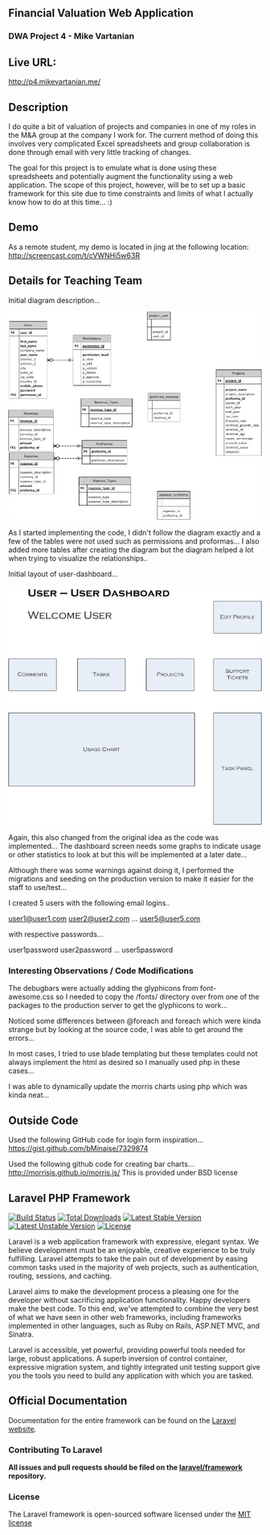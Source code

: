 ## Financial Valuation Web Application
### DWA Project 4 - Mike Vartanian

## Live URL:
<http://p4.mikevartanian.me/>

## Description
I do quite a bit of valuation of projects and companies in one of my roles in the M&A group at the company I work for.
The current method of doing this involves very complicated Excel spreadsheets and group collaboration is done through email with very little tracking of changes.

The goal for this project is to emulate what is done using these spreadsheets and potentially augment the functionality using a web application. The scope of this project, however, will be to set up a basic framework for this site due to time constraints and limits of what I actually know how to do at this time... :)


## Demo

As a remote student, my demo is located in jing at the following location: http://screencast.com/t/cVWNHi5w63R

## Details for Teaching Team

Initial diagram description...

![](https://github.com/mvartani76/CSCI-E-15-Fall2014-P4/blob/master/p4_database_diagram.jpg)

As I started implementing the code, I didn't follow the diagram exactly and a few of the tables were not used such as permissions and proformas... I also added more tables after creating the diagram but the diagram helped a lot when trying to visualize the relationships..

Initial layout of user-dashboard...

![](https://github.com/mvartani76/CSCI-E-15-Fall2014-P4/blob/master/p4_dashboard.jpg)

Again, this also changed from the original idea as the code was implemented... The dashboard screen needs some graphs to indicate usage or other statistics to look at but this will be implemented at a later date...

Although there was some warnings against doing it, I performed the migrations and seeding on the production version to make it easier for the staff to use/test...

I created 5 users with the following email logins..

user1@user1.com
user2@user2.com
...
user5@user5.com

with respective passwords...

user1password
user2password
...
user5password

### Interesting Observations / Code Modifications

The debugbars were actually adding the glyphicons from font-awesome.css so I needed to copy the /fonts/ directory over from one of the packages to the production server to get the glyphicons to work...

Noticed some differences between @foreach and foreach which were kinda strange but by looking at the source code, I was able to get around the errors...

In most cases, I tried to use blade templating but these templates could not always implement the html as desired so I manually used php in these cases...

I was able to dynamically update the morris charts using php which was kinda neat...

## Outside Code
Used the following GitHub code for login form inspiration...
https://gist.github.com/bMinaise/7329874

Used the following github code for creating bar charts...
http://morrisjs.github.io/morris.js/
This is provided under BSD license

## Laravel PHP Framework

[![Build Status](https://travis-ci.org/laravel/framework.svg)](https://travis-ci.org/laravel/framework)
[![Total Downloads](https://poser.pugx.org/laravel/framework/downloads.svg)](https://packagist.org/packages/laravel/framework)
[![Latest Stable Version](https://poser.pugx.org/laravel/framework/v/stable.svg)](https://packagist.org/packages/laravel/framework)
[![Latest Unstable Version](https://poser.pugx.org/laravel/framework/v/unstable.svg)](https://packagist.org/packages/laravel/framework)
[![License](https://poser.pugx.org/laravel/framework/license.svg)](https://packagist.org/packages/laravel/framework)

Laravel is a web application framework with expressive, elegant syntax. We believe development must be an enjoyable, creative experience to be truly fulfilling. Laravel attempts to take the pain out of development by easing common tasks used in the majority of web projects, such as authentication, routing, sessions, and caching.

Laravel aims to make the development process a pleasing one for the developer without sacrificing application functionality. Happy developers make the best code. To this end, we've attempted to combine the very best of what we have seen in other web frameworks, including frameworks implemented in other languages, such as Ruby on Rails, ASP.NET MVC, and Sinatra.

Laravel is accessible, yet powerful, providing powerful tools needed for large, robust applications. A superb inversion of control container, expressive migration system, and tightly integrated unit testing support give you the tools you need to build any application with which you are tasked.

## Official Documentation

Documentation for the entire framework can be found on the [Laravel website](http://laravel.com/docs).

### Contributing To Laravel

**All issues and pull requests should be filed on the [laravel/framework](http://github.com/laravel/framework) repository.**

### License

The Laravel framework is open-sourced software licensed under the [MIT license](http://opensource.org/licenses/MIT)
